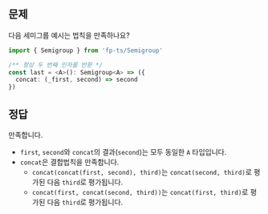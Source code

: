 ## 문제

다음 세미그룹 예시는 법칙을 만족하나요?

```ts
import { Semigroup } from 'fp-ts/Semigroup'

/** 항상 두 번째 인자를 반환 */
const last = <A>(): Semigroup<A> => ({
  concat: (_first, second) => second
})
```

## 정답

만족합니다.

- `first`, `second`와 `concat`의 결과(`second`)는 모두 동일한 `A` 타입입니다.
- `concat`은 결합법칙을 만족합니다.
  - `concat(concat(first, second), third)`는 `concat(second, third)`로 평가된 다음 `third`로 평가됩니다.
  - `concat(first, concat(second, third))`는 `concat(first, third)`로 평가된 다음 `third`로 평가됩니다.
